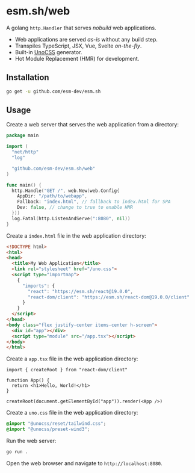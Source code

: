 # esm.sh/web

A golang `http.Handler` that serves _nobuild_ web applications.

- Web applications are served _as-is_ without any build step.
- Transpiles TypeScript, JSX, Vue, Svelte _on-the-fly_.
- Built-in [UnoCSS](https://unocss.dev) generator.
- Hot Module Replacement (HMR) for development.

## Installation

```sh
go get -u github.com/esm-dev/esm.sh
```

## Usage

Create a web server that serves the web application from a directory:

```go
package main

import (
  "net/http"
  "log"

  "github.com/esm-dev/esm.sh/web"
)

func main() {
  http.Handle("GET /", web.New(web.Config{
    AppDir: "/path/to/webapp",
    Fallback: "index.html", // fallback to index.html for SPA
    Dev: false, // change to true to enable HMR
  }))
  log.Fatal(http.ListenAndServe(":8080", nil))
}
```

Create a `index.html` file in the web application directory:

```html
<!DOCTYPE html>
<html>
<head>
  <title>My Web Application</title>
  <link rel="stylesheet" href="/uno.css">
  <script type="importmap">
    {
      "imports": {
        "react": "https://esm.sh/react@19.0.0",
        "react-dom/client": "https://esm.sh/react-dom@19.0.0/client"
      }
    }
  </script>
</head>
<body class="flex justify-center items-center h-screen">
  <div id="app"></div>
  <script type="module" src="/app.tsx"></script>
</body>
</html>
```

Create a `app.tsx` file in the web application directory:

```tsx
import { createRoot } from "react-dom/client"

function App() {
  return <h1>Hello, World!</h1>
}

createRoot(document.getElementById("app")).render(<App />)
```

Create a `uno.css` file in the web application directory:

```css
@import "@unocss/reset/tailwind.css";
@import "@unocss/preset-wind3";
```

Run the web server:

```sh
go run .
```

Open the web browser and navigate to `http://localhost:8080`.
